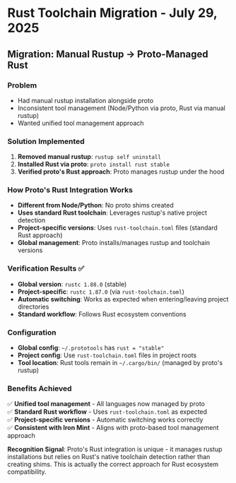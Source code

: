 # Rust Toolchain Migration - July 29, 2025

## Migration: Manual Rustup → Proto-Managed Rust

### Problem
- Had manual rustup installation alongside proto
- Inconsistent tool management (Node/Python via proto, Rust via manual rustup)
- Wanted unified tool management approach

### Solution Implemented
1. **Removed manual rustup**: `rustup self uninstall`
2. **Installed Rust via proto**: `proto install rust stable`
3. **Verified proto's Rust approach**: Proto manages rustup under the hood

### How Proto's Rust Integration Works
- **Different from Node/Python**: No proto shims created
- **Uses standard Rust toolchain**: Leverages rustup's native project detection
- **Project-specific versions**: Uses `rust-toolchain.toml` files (standard Rust approach)
- **Global management**: Proto installs/manages rustup and toolchain versions

### Verification Results ✅
- **Global version**: `rustc 1.88.0` (stable) 
- **Project-specific**: `rustc 1.87.0` (via `rust-toolchain.toml`)
- **Automatic switching**: Works as expected when entering/leaving project directories
- **Standard workflow**: Follows Rust ecosystem conventions

### Configuration
- **Global config**: `~/.prototools` has `rust = "stable"`
- **Project config**: Use `rust-toolchain.toml` files in project roots
- **Tool location**: Rust tools remain in `~/.cargo/bin/` (managed by proto's rustup)

### Benefits Achieved
✅ **Unified tool management** - All languages now managed by proto  
✅ **Standard Rust workflow** - Uses `rust-toolchain.toml` as expected  
✅ **Project-specific versions** - Automatic switching works correctly  
✅ **Consistent with Iron Mint** - Aligns with proto-based tool management approach

**Recognition Signal**: Proto's Rust integration is unique - it manages rustup installations but relies on Rust's native toolchain detection rather than creating shims. This is actually the correct approach for Rust ecosystem compatibility.
